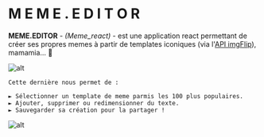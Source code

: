 # M E M E . E D I T O R

**MEME.EDITOR** - *(Meme_react)* - est une application react permettant de créer ses propres memes à partir de templates iconiques (via l'[API imgFlip](https://api.imgflip.com/)), mamamia... 🐸

![alt](https://github.com/jeanpruski/jeanpruski.github.io/blob/master/gif/meme_editor.gif?raw=true)

```
Cette dernière nous permet de :

► Sélectionner un template de meme parmis les 100 plus populaires.
► Ajouter, supprimer ou redimensionner du texte.
► Sauvegarder sa création pour la partager !
```

![alt](http://ekladata.com/Pm926Vju3lqkVYejoLLOTXHv1OY@350x438.gif)
